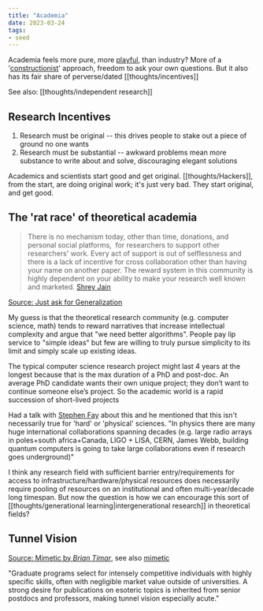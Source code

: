 ```yaml
---
title: "Academia"
date: 2023-03-24
tags:
- seed
---
```


Academia feels more pure, more [playful](thoughts/play.md), than industry? More of a '[constructionist](thoughts/constructionist.md)' approach, freedom to ask your own questions. But it also has its fair share of perverse/dated [[thoughts/incentives]]

See also: [[thoughts/independent research]]

## Research Incentives
1. Research must be original -- this drives people to stake out a piece of ground no one wants
2. Research must be substantial -- awkward problems mean more substance to write about and solve, discouraging elegant solutions

Academics and scientists start good and get original. [[thoughts/Hackers]], from the start, are doing original work; it's just very bad. They start original, and get good.

## The 'rat race' of theoretical academia

> There is no mechanism today, other than time, donations, and personal social platforms,  for researchers to support other researchers' work. Every act of support is out of selflessness and there is a lack of incentive for cross collaboration other than having your name on another paper. The reward system in this community is highly dependent on your ability to make your research well known and marketed. [Shrey Jain](https://twitter.com/shreydjain13)

[Source: Just ask for Generalization](https://evjang.com/2021/10/23/generalization.html)

My guess is that the theoretical research community (e.g. computer science, math) tends to reward narratives that increase intellectual complexity and argue that "we need better algorithms". People pay lip service to "simple ideas" but few are willing to truly pursue simplicity to its limit and simply scale up existing ideas. 

The typical computer science research project might last 4 years at the longest because that is the max duration of a PhD and post-doc. An average PhD candidate wants their own unique project; they don’t want to continue someone else’s project. So the academic world is a rapid succession of short-lived projects

Had a talk with [Stephen Fay](https://stephenfay.xyz/) about this and he mentioned that this isn't necessarily true for 'hard' or 'physical' sciences. "In physics there are many huge international collaborations spanning decades (e.g. large radio arrays in poles+south africa+Canada, LIGO + LISA, CERN, James Webb, building quantum computers is going to take large collaborations even if research goes underground)" 

I think any research field with sufficient barrier entry/requirements for access to infrastructure/hardware/physical resources does necessarily require pooling of resources on an institutional and often multi-year/decade long timespan. But now the question is how we can encourage this sort of [[thoughts/generational learning|intergenerational research]] in theoretical fields?

## Tunnel Vision
[Source: Mimetic by *Brian Timar*](https://www.briantimar.com/notes/mimetic/mimetic/), see also [mimetic](thoughts/mimetic.md)

"Graduate programs select for intensely competitive individuals with highly specific skills, often with negligible market value outside of universities. A strong desire for publications on esoteric topics is inherited from senior postdocs and professors, making tunnel vision especially acute."